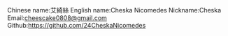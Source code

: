 Chinese name:艾綺絲
English name:Cheska Nicomedes 
Nickname:Cheska
Email:cheescake0808@gmail.com 
Github:https://github.com/24CheskaNicomedes
